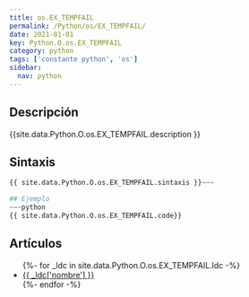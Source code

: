 ```yaml
---
title: os.EX_TEMPFAIL
permalink: /Python/os/EX_TEMPFAIL/
date: 2021-01-01
key: Python.O.os.EX_TEMPFAIL
category: python
tags: ['constante python', 'os']
sidebar: 
  nav: python
---
```


## Descripción
{{site.data.Python.O.os.EX_TEMPFAIL.description }}

## Sintaxis
~~~python
{{ site.data.Python.O.os.EX_TEMPFAIL.sintaxis }}~~~

## Ejemplo
~~~python
{{ site.data.Python.O.os.EX_TEMPFAIL.code}}
~~~

## Artículos
<ul>
{%- for _ldc in site.data.Python.O.os.EX_TEMPFAIL.ldc -%}
   <li>
       <a href="{{_ldc['url'] }}">{{ _ldc['nombre'] }}</a>
   </li>
{%- endfor -%}
</ul>

